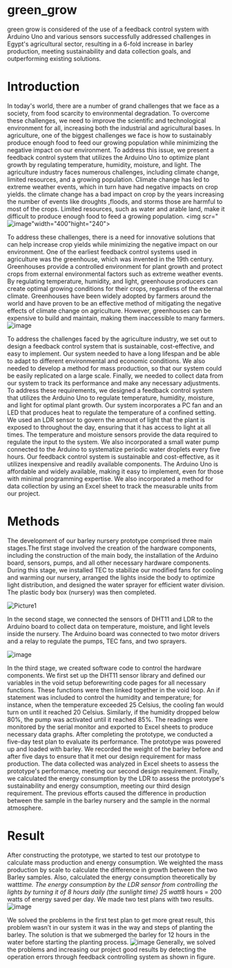 # green_grow
 green grow is considered of the use of a feedback control system with Arduino Uno and various sensors successfully addressed challenges in Egypt's agricultural sector, resulting in a 6-fold increase in barley production, meeting sustainability and data collection goals, and outperforming existing solutions.
# Introduction
 In today's world, there are a number of grand challenges that we face as a society, from food scarcity to environmental degradation. To overcome these challenges, we need to improve the scientific and technological environment for all, increasing both the industrial and agricultural bases.
 In agriculture, one of the biggest challenges we face is how to sustainably produce enough food to feed our growing population while minimizing the negative impact on our environment. To address this issue, we present a feedback control system that utilizes the Arduino Uno to optimize plant growth by regulating temperature, humidity, moisture, and light. The agriculture industry faces numerous challenges, including climate change, limited resources, and a growing population. Climate change has led to extreme weather events, which in turn have had negative impacts on crop yields. the climate change has a bad impact on crop by the years increasing the number of events like droughts ,floods, and storms those are harmful to most of the crops. Limited resources, such as water and arable land, make it difficult to produce enough food to feed a growing population.
<img scr="![image](https://github.com/donnotaskaboutthename/green_grow/assets/134716142/4978c9c5-7196-4520-8778-43adb19e9fe9)"width="400"hight="240">

 To address these challenges, there is a need for innovative solutions that can help increase crop yields while minimizing the negative impact on our environment. One of the earliest feedback control systems used in agriculture was the greenhouse, which was invented in the 19th century. Greenhouses provide a controlled environment for plant growth and protect crops from external environmental factors such as extreme weather events. By regulating temperature, humidity, and light, greenhouse producers can create optimal growing conditions for their crops, regardless of the external climate. Greenhouses have been widely adopted by farmers around the world and have proven to be an effective method of mitigating the negative effects of climate change on agriculture. However, greenhouses can be expensive to build and maintain, making them inaccessible to many farmers.
![image](https://github.com/donnotaskaboutthename/green_grow/assets/134716142/a693c757-7448-4af3-8cf1-4fd4aac89307)

To address the challenges faced by the agriculture industry, we set out to design a feedback control system that is sustainable, cost-effective, and easy to implement. Our system needed to have a long lifespan and be able to adapt to different environmental and economic conditions. We also needed to develop a method for mass production, so that our system could be easily replicated on a large scale. Finally, we needed to collect data from our system to track its performance and make any necessary adjustments. To address these requirements, we designed a feedback control system that utilizes the Arduino Uno to regulate temperature, humidity, moisture, and light for optimal plant growth. Our system incorporates a PC fan and an LED that produces heat to regulate the temperature of a confined setting. We used an LDR sensor to govern the amount of light that the plant is exposed to throughout the day, ensuring that it has access to light at all times. The temperature and moisture sensors provide the data required to regulate the input to the system. We also incorporated a small water pump connected to the Arduino to systematize periodic water droplets every five hours. 
Our feedback control system is sustainable and cost-effective, as it utilizes inexpensive and readily available components. The Arduino Uno is affordable and widely available, making it easy to implement, even for those with minimal programming expertise. We also incorporated a method for data collection by using an Excel sheet to track the measurable units from our project.
# Methods
  The development of our barley nursery prototype comprised three main stages.The first stage involved the creation of the hardware components, including the construction of the main body, the installation of the Arduino board, sensors, pumps, and all other necessary hardware components. During this stage, we installed TEC to stabilize our modified fans for cooling and warming our nursery, arranged the lights inside the body to optimize light distribution, and designed the water sprayer for efficient water division. The plastic body box (nursery) was then completed.
  
  ![Picture1](https://github.com/donnotaskaboutthename/green_grow/assets/134716142/53c5d133-16c5-4959-84be-676b26e8b436)
   
   In the second stage, we connected the sensors of DHT11 and LDR to the Arduino board to collect data on temperature, moisture, and light levels inside the nursery. The Arduino board was connected to two motor drivers and a relay to regulate the pumps, TEC fans, and two sprayers.
    
  ![image](https://github.com/donnotaskaboutthename/green_grow/assets/134716142/d339ed2f-7571-46c5-b7c1-4eb10aac905b)

  In the third stage, we created software code to control the hardware components. We first set up the DHT11 sensor library and defined our variables in the void setup beforewriting code pages for all necessary functions. These functions were then linked together in the void loop. An if statement was included to control the humidity and temperature; for instance, when the temperature exceeded 25 Celsius, the cooling fan would turn on until it reached 20 Celsius. Similarly, if the humidity dropped below 80%, the pump was activated until it reached 85%. The readings were monitored by the serial monitor and exported to Excel sheets to produce necessary data graphs. 
After completing the prototype, we conducted a five-day test plan to evaluate its performance. The prototype was powered up and loaded with barley. We recorded the weight of the barley before and after five days to ensure that it met our design requirement for mass production. The data collected was analyzed in Excel sheets to assess the prototype's performance, meeting our second design requirement. Finally, we calculated the energy consumption by the LDR to assess the prototype's sustainability and energy consumption, meeting our third design requirement. The previous efforts caused the difference in production between the sample in the barley nursery and the sample in the normal atmosphere.
# Result
  After constructing the prototype, we started to test our prototype to calculate mass production and energy consumption. We weighted the mass production by scale to calculate the difference in growth between the two Barley samples. Also, calculated the energy consumption theoretically by watt*time. The energy consumption by the LDR sensor from controlling the lights by turning it of 8 hours daily (the sunlight time) 25 watt*8 hours = 200 watts of energy saved per day. We made two test plans with two results.
  ![image](https://github.com/donnotaskaboutthename/green_grow/assets/134716142/29d9acc3-6502-4a3b-a5df-59890d18ee03)

   We solved the problems in the first test plan to get more great result, this problem wasn’t in our system it was in the way and steps of planting the barley. The solution is that we submerged the barley for 12 hours in the water before starting the planting process.
![image](https://github.com/donnotaskaboutthename/green_grow/assets/134716142/c05644f2-d2d7-49d1-83af-f86bd14ecac1)
  Generally, we solved the problems and increasing our project  good results by detecting the operation errors through feedback controlling system as shown in figure.
